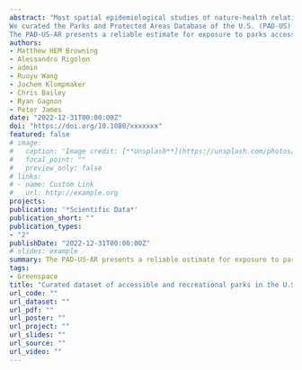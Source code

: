 ```yaml
---
abstract: "Most spatial epidemiological studies of nature-health relationships use generalized green space measures. For instance, coarse resolution spatial data containing normalized difference vegetative index (NDVI) values are prominent despite criticisms, such as the researcher’s inability to restrain exposure estimates to public (accessible) and private (largely inaccessible) land. Non-threatening natural landscapes can improve health through building capacities for health-promoting behaviors (e.g., physical activity). Such behaviors may be best activated by recreational and accessible parks.
We curated the Parks and Protected Areas Database of the U.S. (PAD-US) to identify parks that are accessible for outdoor recreation. Our title adds “AR” to “PAD-US” where A=Accessible and R=Recreational. We validated the PAD-US-AR by comparisons with “greenspace” datasets and sociodemographics, which demonstrated its uniqueness from other commonly employed metrics of nature exposure.
The PAD-US-AR presents a reliable estimate for exposure to parks accessible for outdoor recreation. It has strong associations with home prices, shares of female residents, and shares of older residents. The dataset can accompany nature exposure metrics in environmental epidemiology and allied fields."
authors:
- Matthew HEM Browning
- Alessandro Rigolon
- admin
- Ruoyu Wang
- Jochem Klompmaker
- Chris Bailey
- Ryan Gagnon
- Peter James
date: "2022-12-31T00:00:00Z"
doi: "https://doi.org/10.1080/xxxxxxx"
featured: false
# image:
#   caption: 'Image credit: [**Unsplash**](https://unsplash.com/photos/s9CC2SKySJM)'
#   focal_point: ""
#   preview_only: false
# links:
# - name: Custom Link
#   url: http://example.org
projects:
publication: '*Scientific Data*'
publication_short: ""
publication_types:
- "2"
publishDate: "2022-12-31T00:00:00Z"
# slides: example
summary: The PAD-US-AR presents a reliable estimate for exposure to parks accessible for outdoor recreation..
tags:
- Greenspace
title: "Curated dataset of accessible and recreational parks in the U.S.: Comparison to greenspace metrics and sociodemographics"
url_code: ""
url_dataset: ""
url_pdf: ""
url_poster: ""
url_project: ""
url_slides: ""
url_source: ""
url_video: ""
---
```



